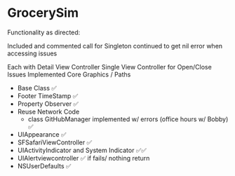 # GrocerySim
Functionality as directed:

Included and commented call for Singleton
continued to get nil error when accessing issues

Each with Detail View Controller Single View Controller for Open/Close Issues
Implemented Core Graphics / Paths
- Base Class ✅
- Footer TimeStamp ✅
- Property Observer ✅
- Reuse Network Code 
  - class GitHubManager implemented w/ errors (office hours w/ Bobby)  ✅
- UIAppearance ✅
- SFSafariViewController ✅
- UIActivityIndicator and System Indicator ✅✅
- UIAlertviewcontroller ✅
  if fails/ nothing return
- NSUserDefaults ✅

